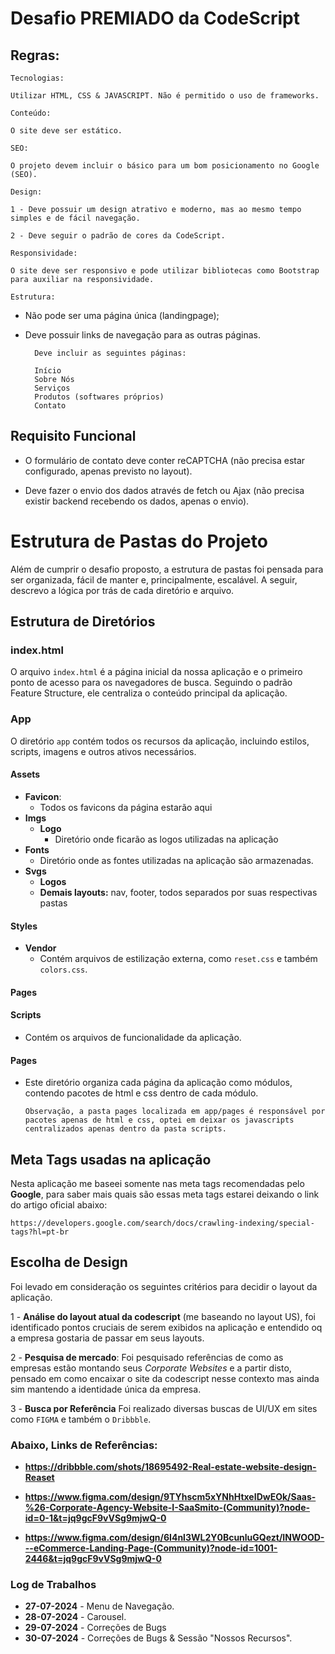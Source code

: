 # Desafio PREMIADO da CodeScript
## Regras:

`Tecnologias:` 

    Utilizar HTML, CSS & JAVASCRIPT. Não é permitido o uso de frameworks.

`Conteúdo:` 

    O site deve ser estático.

`SEO:`
    
    O projeto devem incluir o básico para um bom posicionamento no Google (SEO).

`Design:` 
    
    1 - Deve possuir um design atrativo e moderno, mas ao mesmo tempo simples e de fácil navegação.

    2 - Deve seguir o padrão de cores da CodeScript.

`Responsividade:`

    O site deve ser responsivo e pode utilizar bibliotecas como Bootstrap para auxiliar na responsividade.

`Estrutura:`
- Não pode ser uma página única (landingpage);     
- Deve possuir links de navegação para as outras páginas.

        Deve incluir as seguintes páginas:

        Início
        Sobre Nós
        Serviços
        Produtos (softwares próprios)
        Contato

## Requisito Funcional

- O formulário de contato deve conter reCAPTCHA (não precisa estar configurado, apenas previsto no layout).

- Deve fazer o envio dos dados através de fetch ou Ajax (não precisa existir backend recebendo os dados, apenas o envio).

# Estrutura de Pastas do Projeto

Além de cumprir o desafio proposto, a estrutura de pastas foi pensada para ser organizada, fácil de manter e, principalmente, escalável. A seguir, descrevo a lógica por trás de cada diretório e arquivo.

## Estrutura de Diretórios

### index.html

O arquivo `index.html` é a página inicial da nossa aplicação e o primeiro ponto de acesso para os navegadores de busca. Seguindo o padrão Feature Structure, ele centraliza o conteúdo principal da aplicação.

### App

O diretório `app` contém todos os recursos da aplicação, incluindo estilos, scripts, imagens e outros ativos necessários.

#### Assets
- **Favicon**:
  - Todos os favicons da página estarão aqui
- **Imgs**
  - **Logo**
    - Diretório onde ficarão as logos utilizadas na aplicação
- **Fonts**
  - Diretório onde as fontes utilizadas na aplicação são armazenadas.
- **Svgs**
  - **Logos**
  - **Demais layouts:** nav, footer, todos separados por suas respectivas pastas

#### Styles

- **Vendor**
  - Contém arquivos de estilização externa, como `reset.css` e também `colors.css`.

#### Pages

#### Scripts

- Contém os arquivos de funcionalidade da aplicação.

#### Pages
  - Este diretório organiza cada página da aplicação como módulos, contendo pacotes de html e css dentro de cada módulo.

        Observação, a pasta pages localizada em app/pages é responsável por pacotes apenas de html e css, optei em deixar os javascripts centralizados apenas dentro da pasta scripts.
  
## Meta Tags usadas na aplicação
Nesta aplicação me baseei somente nas meta tags recomendadas pelo **Google**, para saber mais quais são essas meta tags estarei deixando o link do artigo oficial abaixo:

    https://developers.google.com/search/docs/crawling-indexing/special-tags?hl=pt-br

## Escolha de Design

Foi levado em consideração os seguintes critérios para decidir o layout da aplicação.

1 - **Análise do layout atual da codescript** (me baseando no layout US), foi identificado pontos cruciais de serem exibidos na aplicação e entendido oq a empresa gostaria de passar em seus layouts.

2 - **Pesquisa de mercado**: Foi pesquisado referências de como as empresas estão montando seus *Corporate Websites* e a partir disto, pensado em como encaixar o site da codescript nesse contexto mas ainda sim mantendo a identidade única da empresa.

3 - **Busca por Referência** Foi realizado diversas buscas de UI/UX em sites como `FIGMA` e também o `Dribbble`.

### Abaixo, Links de Referências:

  - **https://dribbble.com/shots/18695492-Real-estate-website-design-Reaset**

  - **https://www.figma.com/design/9TYhscm5xYNhHtxeIDwEOk/Saas-%26-Corporate-Agency-Website-I-SaaSmito-(Community)?node-id=0-1&t=jq9gcF9vVSg9mjwQ-0**

  - **https://www.figma.com/design/6I4nl3WL2Y0BcunluGQezt/INWOOD---eCommerce-Landing-Page-(Community)?node-id=1001-2446&t=jq9gcF9vVSg9mjwQ-0**

  ### Log de Trabalhos
  - **27-07-2024** - Menu de Navegação.
  - **28-07-2024** - Carousel.
  - **29-07-2024** - Correções de Bugs
  - **30-07-2024** - Correções de Bugs & Sessão "Nossos Recursos".
  